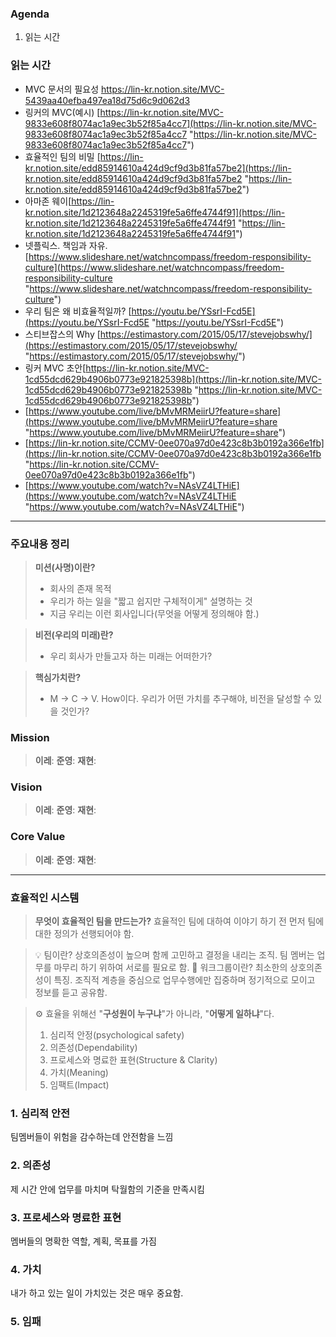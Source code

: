 ### Agenda
1. 읽는 시간

### 읽는 시간
- MVC 문서의 필요성 https://lin-kr.notion.site/MVC-5439aa40efba497ea18d75d6c9d062d3
- 링커의 MVC(예시) [https://lin-kr.notion.site/MVC-9833e608f8074ac1a9ec3b52f85a4cc7](https://lin-kr.notion.site/MVC-9833e608f8074ac1a9ec3b52f85a4cc7 "https://lin-kr.notion.site/MVC-9833e608f8074ac1a9ec3b52f85a4cc7")
- 효율적인 팀의 비밀 [https://lin-kr.notion.site/edd85914610a424d9cf9d3b81fa57be2](https://lin-kr.notion.site/edd85914610a424d9cf9d3b81fa57be2 "https://lin-kr.notion.site/edd85914610a424d9cf9d3b81fa57be2")
- 아마존 웨이[https://lin-kr.notion.site/1d2123648a2245319fe5a6ffe4744f91](https://lin-kr.notion.site/1d2123648a2245319fe5a6ffe4744f91 "https://lin-kr.notion.site/1d2123648a2245319fe5a6ffe4744f91")
- 넷플릭스. 책임과 자유.[https://www.slideshare.net/watchncompass/freedom-responsibility-culture](https://www.slideshare.net/watchncompass/freedom-responsibility-culture "https://www.slideshare.net/watchncompass/freedom-responsibility-culture")
- 우리 팀은 왜 비효율적일까? [https://youtu.be/YSsrI-Fcd5E](https://youtu.be/YSsrI-Fcd5E "https://youtu.be/YSsrI-Fcd5E")
- 스티브잡스의 Why [https://estimastory.com/2015/05/17/stevejobswhy/](https://estimastory.com/2015/05/17/stevejobswhy/ "https://estimastory.com/2015/05/17/stevejobswhy/")
- 링커 MVC 초안[https://lin-kr.notion.site/MVC-1cd55dcd629b4906b0773e921825398b](https://lin-kr.notion.site/MVC-1cd55dcd629b4906b0773e921825398b "https://lin-kr.notion.site/MVC-1cd55dcd629b4906b0773e921825398b")
- [https://www.youtube.com/live/bMvMRMeiirU?feature=share](https://www.youtube.com/live/bMvMRMeiirU?feature=share "https://www.youtube.com/live/bMvMRMeiirU?feature=share")
- [https://lin-kr.notion.site/CCMV-0ee070a97d0e423c8b3b0192a366e1fb](https://lin-kr.notion.site/CCMV-0ee070a97d0e423c8b3b0192a366e1fb "https://lin-kr.notion.site/CCMV-0ee070a97d0e423c8b3b0192a366e1fb")
- [https://www.youtube.com/watch?v=NAsVZ4LTHiE](https://www.youtube.com/watch?v=NAsVZ4LTHiE "https://www.youtube.com/watch?v=NAsVZ4LTHiE")
---
### 주요내용 정리
> **미션(사명)이란?**
> - 회사의 존재 목적
> - 우리가 하는 일을 "짧고 쉽지만 구체적이게" 설명하는 것
> - 지금 우리는 이런 회사입니다(무엇을 어떻게 정의해야 함.)

> **비전(우리의 미래)란?**
> - 우리 회사가 만들고자 하는 미래는 어떠한가?

> **핵심가치란?**
> - M -> C -> V. How이다. 
>   우리가 어떤 가치를 추구해야, 비전을 달성할 수 있을 것인가?

### Mission
> **이레**: 
> **준영**: 
> **재현**: 
### Vision 
> **이레**: 
> **준영**: 
> **재현**: 
### Core Value
> **이레**: 
> **준영**: 
> **재현**: 
---
### 효율적인 시스템
> **무엇이 효율적인 팀을 만드는가?** 효율적인 팀에 대하여 이야기 하기 전 먼저 팀에 대한 정의가 선행되어야 함.

> 💡 팀이란?
> 	상호의존성이 높으며 함께 고민하고 결정을 내리는 조직. 팀 멤버는 업무를 마무리 하기 위하여 서로를 필요로 함.
> 🧭 워크그룹이란?
> 	최소한의 상호의존성이 특징. 조직적 계층을 중심으로 업무수행에만 집중하며 정기적으로 모이고 정보를 듣고 공유함.

> ⚙️ 효율을 위해선 "**구성원이 누구냐**"가 아니라, "**어떻게 일하냐**"다.
> 	1. 심리적 안정(psychological safety)
> 	2. 의존성(Dependability)
> 	3. 프로세스와 명료한 표현(Structure & Clarity)
> 	4. 가치(Meaning)
> 	5. 임팩트(Impact)

### 1. 심리적 안전
팀멤버들이 위험을 감수하는데 안전함을 느낌

### 2. 의존성
제 시간 안에 업무를 마치며 탁월함의 기준을 만족시킴

### 3. 프로세스와 명료한 표현
멤버들의 명확한 역할, 계획, 목표를 가짐

### 4. 가치
내가 하고 있는 일이 가치있는 것은 매우 중요함.

### 5. 임패